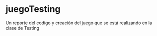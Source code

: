 # juegoTesting
Un reporte del codigo y creación del juego que se está realizando en la clase de Testing

